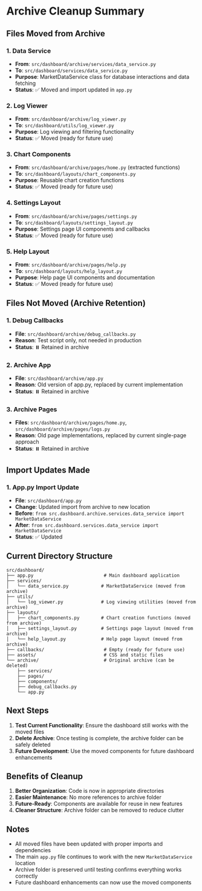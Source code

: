 # Archive Cleanup Summary

## Files Moved from Archive

### 1. Data Service
- **From**: `src/dashboard/archive/services/data_service.py`
- **To**: `src/dashboard/services/data_service.py`
- **Purpose**: MarketDataService class for database interactions and data fetching
- **Status**: ✅ Moved and import updated in `app.py`

### 2. Log Viewer
- **From**: `src/dashboard/archive/log_viewer.py`
- **To**: `src/dashboard/utils/log_viewer.py`
- **Purpose**: Log viewing and filtering functionality
- **Status**: ✅ Moved (ready for future use)

### 3. Chart Components
- **From**: `src/dashboard/archive/pages/home.py` (extracted functions)
- **To**: `src/dashboard/layouts/chart_components.py`
- **Purpose**: Reusable chart creation functions
- **Status**: ✅ Moved (ready for future use)

### 4. Settings Layout
- **From**: `src/dashboard/archive/pages/settings.py`
- **To**: `src/dashboard/layouts/settings_layout.py`
- **Purpose**: Settings page UI components and callbacks
- **Status**: ✅ Moved (ready for future use)

### 5. Help Layout
- **From**: `src/dashboard/archive/pages/help.py`
- **To**: `src/dashboard/layouts/help_layout.py`
- **Purpose**: Help page UI components and documentation
- **Status**: ✅ Moved (ready for future use)

## Files Not Moved (Archive Retention)

### 1. Debug Callbacks
- **File**: `src/dashboard/archive/debug_callbacks.py`
- **Reason**: Test script only, not needed in production
- **Status**: ⏸️ Retained in archive

### 2. Archive App
- **File**: `src/dashboard/archive/app.py`
- **Reason**: Old version of app.py, replaced by current implementation
- **Status**: ⏸️ Retained in archive

### 3. Archive Pages
- **Files**: `src/dashboard/archive/pages/home.py`, `src/dashboard/archive/pages/logs.py`
- **Reason**: Old page implementations, replaced by current single-page approach
- **Status**: ⏸️ Retained in archive

## Import Updates Made

### 1. App.py Import Update
- **File**: `src/dashboard/app.py`
- **Change**: Updated import from archive to new location
- **Before**: `from src.dashboard.archive.services.data_service import MarketDataService`
- **After**: `from src.dashboard.services.data_service import MarketDataService`
- **Status**: ✅ Updated

## Current Directory Structure

```
src/dashboard/
├── app.py                          # Main dashboard application
├── services/
│   └── data_service.py            # MarketDataService (moved from archive)
├── utils/
│   └── log_viewer.py              # Log viewing utilities (moved from archive)
├── layouts/
│   ├── chart_components.py        # Chart creation functions (moved from archive)
│   ├── settings_layout.py         # Settings page layout (moved from archive)
│   └── help_layout.py             # Help page layout (moved from archive)
├── callbacks/                      # Empty (ready for future use)
├── assets/                         # CSS and static files
└── archive/                        # Original archive (can be deleted)
    ├── services/
    ├── pages/
    ├── components/
    ├── debug_callbacks.py
    └── app.py
```

## Next Steps

1. **Test Current Functionality**: Ensure the dashboard still works with the moved files
2. **Delete Archive**: Once testing is complete, the archive folder can be safely deleted
3. **Future Development**: Use the moved components for future dashboard enhancements

## Benefits of Cleanup

1. **Better Organization**: Code is now in appropriate directories
2. **Easier Maintenance**: No more references to archive folder
3. **Future-Ready**: Components are available for reuse in new features
4. **Cleaner Structure**: Archive folder can be removed to reduce clutter

## Notes

- All moved files have been updated with proper imports and dependencies
- The main `app.py` file continues to work with the new `MarketDataService` location
- Archive folder is preserved until testing confirms everything works correctly
- Future dashboard enhancements can now use the moved components 